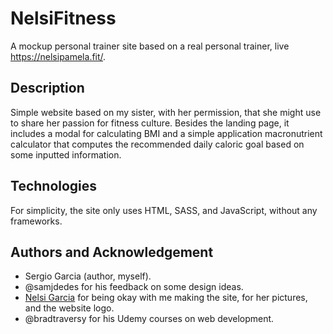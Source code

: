 # NelsiFitness

A mockup personal trainer site based on a real personal trainer, live https://nelsipamela.fit/.

## Description

Simple website based on my sister, with her permission, that she might use to share her passion for fitness culture. Besides the landing page, it includes a modal for calculating BMI and a simple application macronutrient calculator that computes the recommended daily caloric goal based on some inputted information.

## Technologies

For simplicity, the site only uses HTML, SASS, and JavaScript, without any frameworks.

## Authors and Acknowledgement

- Sergio Garcia (author, myself).
- @samjdedes for his feedback on some design ideas.
- [Nelsi Garcia](https://www.instagram.com/nelsipamela/?hl=en) for being okay with me making the site, for her pictures, and the website logo.
- @bradtraversy for his Udemy courses on web development.
